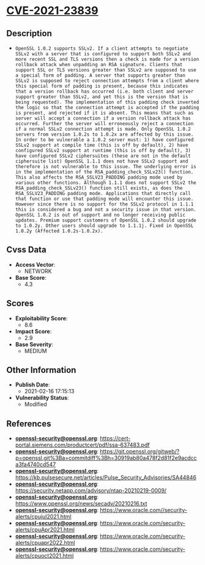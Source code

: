 
# [CVE-2021-23839](https://cert-portal.siemens.com/productcert/pdf/ssa-637483.pdf)

## Description

- `OpenSSL 1.0.2 supports SSLv2. If a client attempts to negotiate SSLv2 with a server that is configured to support both SSLv2 and more recent SSL and TLS versions then a check is made for a version rollback attack when unpadding an RSA signature. Clients that support SSL or TLS versions greater than SSLv2 are supposed to use a special form of padding. A server that supports greater than SSLv2 is supposed to reject connection attempts from a client where this special form of padding is present, because this indicates that a version rollback has occurred (i.e. both client and server support greater than SSLv2, and yet this is the version that is being requested). The implementation of this padding check inverted the logic so that the connection attempt is accepted if the padding is present, and rejected if it is absent. This means that such as server will accept a connection if a version rollback attack has occurred. Further the server will erroneously reject a connection if a normal SSLv2 connection attempt is made. Only OpenSSL 1.0.2 servers from version 1.0.2s to 1.0.2x are affected by this issue. In order to be vulnerable a 1.0.2 server must: 1) have configured SSLv2 support at compile time (this is off by default), 2) have configured SSLv2 support at runtime (this is off by default), 3) have configured SSLv2 ciphersuites (these are not in the default ciphersuite list) OpenSSL 1.1.1 does not have SSLv2 support and therefore is not vulnerable to this issue. The underlying error is in the implementation of the RSA_padding_check_SSLv23() function. This also affects the RSA_SSLV23_PADDING padding mode used by various other functions. Although 1.1.1 does not support SSLv2 the RSA_padding_check_SSLv23() function still exists, as does the RSA_SSLV23_PADDING padding mode. Applications that directly call that function or use that padding mode will encounter this issue. However since there is no support for the SSLv2 protocol in 1.1.1 this is considered a bug and not a security issue in that version. OpenSSL 1.0.2 is out of support and no longer receiving public updates. Premium support customers of OpenSSL 1.0.2 should upgrade to 1.0.2y. Other users should upgrade to 1.1.1j. Fixed in OpenSSL 1.0.2y (Affected 1.0.2s-1.0.2x).`

## Cvss Data

- **Access Vector**:
  - NETWORK
- **Base Score**:
  - 4.3

## Scores

- **Exploitability Score**:
  - 8.6
- **Impact Score**:
  - 2.9
- **Base Severity**:
  - MEDIUM

## Other Information

- **Publish Date**:
  - 2021-02-16 17:15:13
- **Vulnerability Status**:
  - Modified

## References

- **openssl-security@openssl.org**: https://cert-portal.siemens.com/productcert/pdf/ssa-637483.pdf
- **openssl-security@openssl.org**: https://git.openssl.org/gitweb/?p=openssl.git%3Ba=commitdiff%3Bh=30919ab80a478f2d81f2e9acdcca3fa4740cd547
- **openssl-security@openssl.org**: https://kb.pulsesecure.net/articles/Pulse_Security_Advisories/SA44846
- **openssl-security@openssl.org**: https://security.netapp.com/advisory/ntap-20210219-0009/
- **openssl-security@openssl.org**: https://www.openssl.org/news/secadv/20210216.txt
- **openssl-security@openssl.org**: https://www.oracle.com//security-alerts/cpujul2021.html
- **openssl-security@openssl.org**: https://www.oracle.com/security-alerts/cpuApr2021.html
- **openssl-security@openssl.org**: https://www.oracle.com/security-alerts/cpuapr2022.html
- **openssl-security@openssl.org**: https://www.oracle.com/security-alerts/cpuoct2021.html
